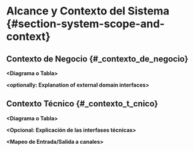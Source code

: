 # Alcance y Contexto del Sistema {#section-system-scope-and-context}

## Contexto de Negocio {#_contexto_de_negocio}

**\<Diagrama o Tabla>**

**\<optionally: Explanation of external domain interfaces>**

## Contexto Técnico {#_contexto_t_cnico}

**\<Diagrama o Tabla>**

**\<Opcional: Explicación de las interfases técnicas>**

**\<Mapeo de Entrada/Salida a canales>**
